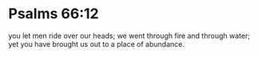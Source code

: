 # Psalms 66:12

you let men ride over our heads; we went through fire and through water; yet you have brought us out to a place of abundance.
